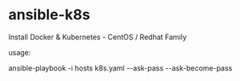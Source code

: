 # ansible-k8s

Install Docker & Kubernetes - CentOS / Redhat Family

usage:

ansible-playbook -i hosts k8s.yaml --ask-pass --ask-become-pass
